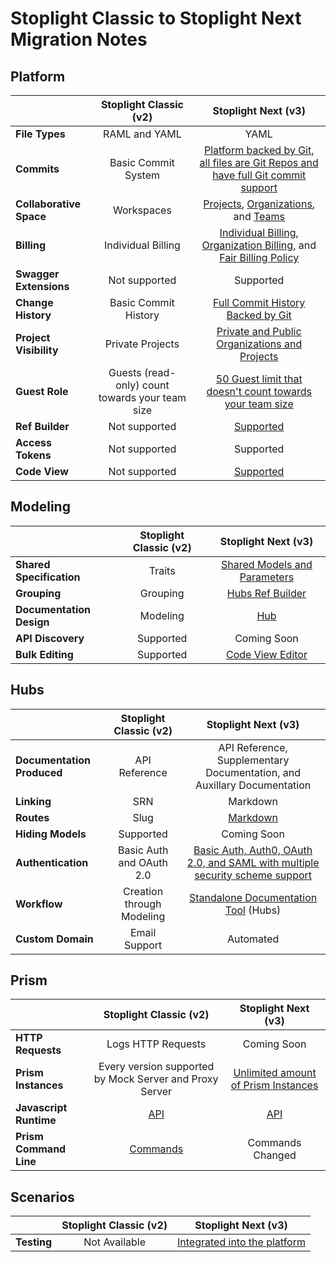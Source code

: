 # Stoplight Classic to Stoplight Next Migration Notes

## Platform

|                         |           **Stoplight Classic (v2)**            |                                                                                                         **Stoplight Next (v3)**                                                                                                         |
| :---------------------- | :---------------------------------------------: | :-------------------------------------------------------------------------------------------------------------------------------------------------------------------------------------------------------------------------------------: |
| **File Types**          |                  RAML and YAML                  |                                                                                                                  YAML                                                                                                                   |
| **Commits**             |               Basic Commit System               |                                                             [Platform backed by Git, all files are Git Repos and have full Git commit support](/platform/projects/git-repo)                                                             |
| **Collaborative Space** |                   Workspaces                    |                                     [Projects](/platform/projects/creating-a-project), [Organizations](/platform/organizations/create-org), and [Teams](/platform/organizations/teams/create-team)                                      |
| **Billing**             |               Individual Billing                | [Individual Billing](/platform/getting-started/billing/plans-overview), [Organization Billing](/platform/getting-started/billing/organization-plan-overview), and [Fair Billing Policy](/platform/getting-started/billing/fair-billing) |
| **Swagger Extensions**  |                  Not supported                  |                                                                                                                Supported                                                                                                                |
| **Change History**      |              Basic Commit History               |                                                                               [Full Commit History Backed by Git](/platform/editor-basics/change-history)                                                                               |
| **Project Visibility**  |                Private Projects                 |                                                                             [Private and Public Organizations and Projects](/platform/projects/visibility)                                                                              |
| **Guest Role**          | Guests (read-only) count towards your team size |                                                               [50 Guest limit that doesn't count towards your team size](/platform/getting-started/billing/fair-billing)                                                                |
| **Ref Builder**         |                  Not supported                  |                                                                                       [Supported](/documentation/referencing-other-data-sources)                                                                                        |
| **Access Tokens**       |                  Not supported                  |                                                                                                                Supported                                                                                                                |
| **Code View**           |                  Not supported                  |                                                                                       [Supported](/platform/editor-basics/read-design-code-view)                                                                                        |

## Modeling

|                          | **Stoplight Classic (v2)** |                                     **Stoplight Next (v3)**                                     |
| :----------------------- | :------------------------: | :---------------------------------------------------------------------------------------------: |
| **Shared Specification** |           Traits           | [Shared Models and Parameters](/modeling/modeling-with-openapi/shared-parameters-and-responses) |
| **Grouping**             |          Grouping          |                [Hubs Ref Builder](/documentation/referencing-other-data-sources)                |
| **Documentation Design** |          Modeling          |                               [Hub](/documentation/introduction)                                |
| **API Discovery**        |         Supported          |                                           Coming Soon                                           |
| **Bulk Editing**         |         Supported          |                [Code View Editor](/platform/editor-basics/read-design-code-view)                |

## Hubs

|                            | **Stoplight Classic (v2)** |                                                     **Stoplight Next (v3)**                                                      |
| :------------------------- | :------------------------: | :------------------------------------------------------------------------------------------------------------------------------: |
| **Documentation Produced** |       API Reference        |                             API Reference, Supplementary Documentation, and Auxillary Documentation                              |
| **Linking**                |            SRN             |                                                             Markdown                                                             |
| **Routes**                 |            Slug            |                                        [Markdown](/documentation/getting-started/routing)                                        |
| **Hiding Models**          |         Supported          |                                                           Coming Soon                                                            |
| **Authentication**         |  Basic Auth and OAuth 2.0  | [Basic Auth, Auth0, OAuth 2.0, and SAML with multiple security scheme support](/modeling/modeling-with-openapi/security-schemes) |
| **Workflow**               | Creation through Modeling  |                               [Standalone Documentation Tool](/documentation/introduction) (Hubs)                                |
| **Custom Domain**          |       Email Support        |                                                            Automated                                                             |

## Prism

|                        |                      **Stoplight Classic (v2)**                      |                   **Stoplight Next (v3)**                    |
| :--------------------- | :------------------------------------------------------------------: | :----------------------------------------------------------: |
| **HTTP Requests**      |                          Logs HTTP Requests                          |                         Coming Soon                          |
| **Prism Instances**    |       Every version supported by Mock Server and Proxy Server        | [Unlimited amount of Prism Instances](/mocking/introduction) |
| **Javascript Runtime** |     [API](https://help.stoplight.io/prism/runtime-reference/api)     |              [API](/mocking/javascript-runtime)              |
| **Prism Command Line** | [Commands](https://help.stoplight.io/prism/getting-started/commands) |                       Commands Changed                       |

## Scenarios

|             | **Stoplight Classic (v2)** |                **Stoplight Next (v3)**                |
| :---------- | :------------------------: | :---------------------------------------------------: |
| **Testing** |       Not Available        | [Integrated into the platform](/testing/introduction) |
